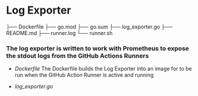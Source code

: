 # Log Exporter

├── Dockerfile
├── go.mod
├── go.sum
├── log_exporter.go
├── README.md
├── runner.log
└── runner.sh

### The log exporter is written to work with Prometheus to expose the stdout logs from the GitHub Actions Runners

- *Dockerfile*
The Dockerfile builds the Log Exporter into an image for to be run when the GitHub Action Runner is active and running

- *log_exporter.go*
